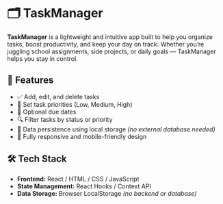 # 🗂️ TaskManager

**TaskManager** is a lightweight and intuitive app built to help you organize tasks, boost productivity, and keep your day on track. Whether you’re juggling school assignments, side projects, or daily goals — TaskManager helps you stay in control.

## 🚀 Features

- ✅ Add, edit, and delete tasks
- 📌 Set task priorities (Low, Medium, High)
- 📅 Optional due dates
- 🔍 Filter tasks by status or priority
- 💾 Data persistence using local storage *(no external database needed)*
- 📱 Fully responsive and mobile-friendly design

## 🛠️ Tech Stack

- **Frontend:** React / HTML / CSS / JavaScript
- **State Management:** React Hooks / Context API
- **Data Storage:** Browser LocalStorage *(no backend or database)*
